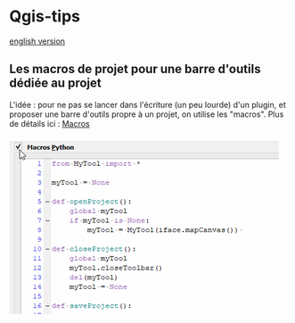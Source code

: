 # Qgis-tips

[english version](README.md)

## Les macros de projet pour une barre d'outils dédiée au projet

L'idée : pour ne pas se lancer dans l'écriture (un peu lourde) d'un plugin, et proposer une barre d'outils propre à un projet, on utilise les "macros". Plus de détails ici : [Macros](macros/LISEZMOI.md)

![alt text](macros/macros.gif)